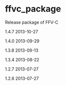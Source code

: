 ffvc_package
============

Release package of FFV-C

1.4.7    2013-10-27

1.4.0    2013-09-29

1.3.8    2013-09-13

1.3.4    2013-08-22

1.2.7    2013-07-27

1.2.6    2013-07-27
